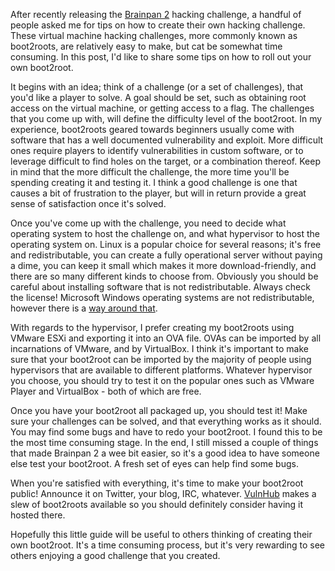 
After recently releasing the [Brainpan 2](/2013/11/19/brainpan-2-hacking-challenge/) hacking challenge, a handful of people asked me for tips on how to create their own hacking challenge. These virtual machine hacking challenges, more commonly known as boot2roots, are relatively easy to make, but cat be somewhat time consuming. In this post, I'd like to share some tips on how to roll out your own boot2root. 

<!--more-->

It begins with an idea; think of a challenge (or a set of challenges), that you'd like a player to solve. A goal should be set, such as obtaining root access on the virtual machine, or getting access to a flag. The challenges that you come up with, will define the difficulty level of the boot2root. In my experience, boot2roots geared towards beginners usually come with software that has a well documented vulnerability and exploit. More difficult ones require players to identify vulnerabilities in custom software, or to leverage difficult to find holes on the target, or a combination thereof. Keep in mind that the more difficult the challenge, the more time you'll be spending creating it and testing it. I think a good challenge is one that causes a bit of frustration to the player, but will in return provide a great sense of satisfaction once it's solved. 

Once you've come up with the challenge, you need to decide what operating system to host the challenge on, and what hypervisor to host the operating system on. Linux is a popular choice for several reasons; it's free and redistributable, you can create a fully operational server without paying a dime, you can keep it small which makes it more download-friendly, and there are so many different kinds to choose from. Obviously you should be careful about installing software that is not redistributable. Always check the license! Microsoft Windows operating systems are not redistributable, however there is a [way around that](http://blog.vulnhub.com/2013/02/introducing-vulninjector.html).

With regards to the hypervisor, I prefer creating my boot2roots using VMware ESXi and exporting it into an OVA file. OVAs can be imported by all incarnations of VMware, and by VirtualBox. I think it's important to make sure that your boot2root can be imported by the majority of people using hypervisors that are available to different platforms. Whatever hypervisor you choose, you should try to test it on the popular ones such as VMware Player and VirtualBox - both of which are free. 

Once you have your boot2root all packaged up, you should test it! Make sure your challenges can be solved, and that everything works as it should. You may find some bugs and have to redo your boot2root. I found this to be the most time consuming stage. In the end, I still missed a couple of things that made Brainpan 2 a wee bit easier, so it's a good idea to have someone else test your boot2root. A fresh set of eyes can help find some bugs. 

When you're satisfied with everything, it's time to make your boot2root public! Announce it on Twitter, your blog, IRC, whatever. [VulnHub](http://www.vulnhub.com/) makes a slew of boot2roots available so you should definitely consider having it hosted there. 

Hopefully this little guide will be useful to others thinking of creating their own boot2root. It's a time consuming process, but it's very rewarding to see others enjoying a good challenge that you created. 
